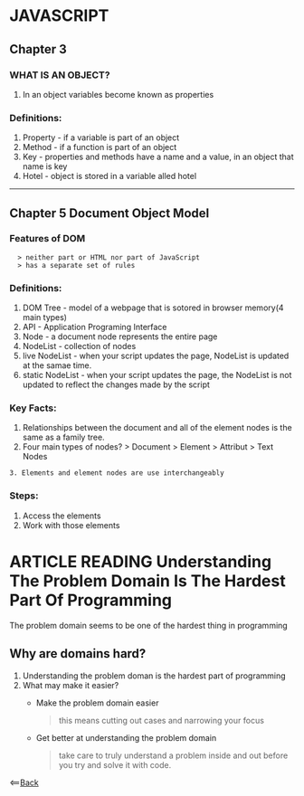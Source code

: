 # JAVASCRIPT
  ## Chapter 3

  ### WHAT IS AN OBJECT?
  1. In an object variables become known as properties

  ### Definitions:

  1. Property - if a variable is part of an object
  2. Method - if a function is part of an object
  3. Key - properties and methods have a name and a value, in an object that name is key
  4. Hotel - object is stored in a variable alled hotel
-------------
  ## Chapter 5 Document Object Model
  ### Features of DOM

      > neither part or HTML nor part of JavaScript
      > has a separate set of rules



  ### Definitions:

  1. DOM Tree - model of a webpage that is sotored in browser memory(4 main types)
  2. API - Application Programing Interface
  3. Node - a document node represents the entire page
  4. NodeList - collection of nodes
  5. live NodeList - when your script updates the page, NodeList is updated at the samae time.
  6. static NodeList - when your script updates the page, the NodeList is not updated to reflect the changes made by the script
  
### Key Facts:

  1. Relationships between the document and all of the element nodes is the same as a family tree. 
  2. Four main types of nodes?
    > Document
    > Element
    > Attribut
    > Text Nodes

    3. Elements and element nodes are use interchangeably

### Steps:
  1. Access the elements
  2. Work with those elements

# ARTICLE READING Understanding The Problem Domain Is The Hardest Part Of Programming

The problem domain seems to be one of the hardest thing in programming

  ## Why are domains hard?
  
  1. Understanding the problem doman is the hardest part of programming
  2. What may make it easier?
      * Make the problem domain easier
        
          > this means cutting out cases and narrowing your focus 

      * Get better at understanding the problem domain

          > take care to truly understand a problem inside and out before you try and solve it with code. 

<==[Back](https://angeladzodzomenyo.github.io/reading-notes/)          